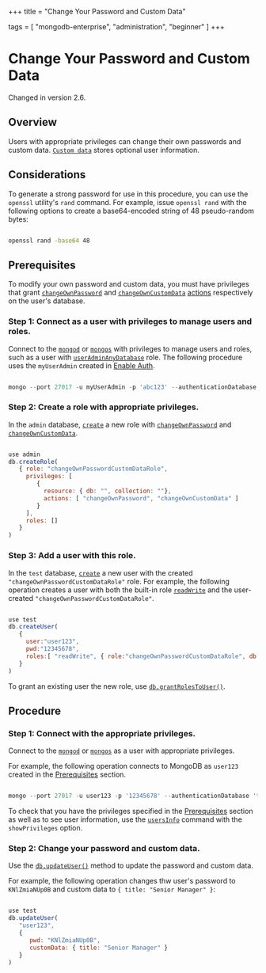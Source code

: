 +++
title = "Change Your Password and Custom Data"

tags = [ "mongodb-enterprise", "administration", "beginner" ]
+++

# Change Your Password and Custom Data

Changed in version 2.6.


## Overview

Users with appropriate privileges can change their own passwords and
custom data. [``Custom data``](https://docs.mongodb.com/manual/reference/system-users-collection/#admin.system.users.customData) stores
optional user information.


## Considerations

To generate a strong password for use in this procedure, you can use the
``openssl`` utility's ``rand`` command. For example, issue ``openssl
rand`` with the following options to create a base64-encoded string of 48
pseudo-random bytes:

```sh

openssl rand -base64 48

```

<span id="change-own-password-prereq"></span>


## Prerequisites

To modify your own password and custom data, you must have privileges
that grant [``changeOwnPassword``](https://docs.mongodb.com/manual/reference/privilege-actions/#changeOwnPassword) and
[``changeOwnCustomData``](https://docs.mongodb.com/manual/reference/privilege-actions/#changeOwnCustomData) [actions](https://docs.mongodb.com/manual/reference/privilege-actions/#security-user-actions) respectively on the user's database.


### Step 1: Connect as a user with privileges to manage users and roles.

Connect to the [``mongod``](https://docs.mongodb.com/manual/reference/program/mongod/#bin.mongod) or [``mongos``](https://docs.mongodb.com/manual/reference/program/mongos/#bin.mongos) with privileges
to manage users and roles, such as a user with
[``userAdminAnyDatabase``](https://docs.mongodb.com/manual/reference/built-in-roles/#userAdminAnyDatabase) role. The following procedure uses the
``myUserAdmin`` created in [Enable Auth](../enable-authentication/).

```javascript

mongo --port 27017 -u myUserAdmin -p 'abc123' --authenticationDatabase 'admin'

```


### Step 2: Create a role with appropriate privileges.

In the ``admin`` database, [``create``](https://docs.mongodb.com/manual/reference/method/db.createRole/#db.createRole) a new
role with [``changeOwnPassword``](https://docs.mongodb.com/manual/reference/privilege-actions/#changeOwnPassword) and
[``changeOwnCustomData``](https://docs.mongodb.com/manual/reference/privilege-actions/#changeOwnCustomData).

```javascript

use admin
db.createRole(
   { role: "changeOwnPasswordCustomDataRole",
     privileges: [
        {
          resource: { db: "", collection: ""},
          actions: [ "changeOwnPassword", "changeOwnCustomData" ]
        }
     ],
     roles: []
   }
)

```


### Step 3: Add a user with this role.

In the ``test`` database, [``create``](https://docs.mongodb.com/manual/reference/method/db.createUser/#db.createUser) a new user with
the created ``"changeOwnPasswordCustomDataRole"`` role. For example, the following
operation creates a user with both the built-in role [``readWrite``](https://docs.mongodb.com/manual/reference/built-in-roles/#readWrite) and
the user-created ``"changeOwnPasswordCustomDataRole"``.

```javascript

use test
db.createUser(
   {
     user:"user123",
     pwd:"12345678",
     roles:[ "readWrite", { role:"changeOwnPasswordCustomDataRole", db:"admin" } ]
   }
)

```

To grant an existing user the new role, use
[``db.grantRolesToUser()``](https://docs.mongodb.com/manual/reference/method/db.grantRolesToUser/#db.grantRolesToUser).


## Procedure


### Step 1: Connect with the appropriate privileges.

Connect to the [``mongod``](https://docs.mongodb.com/manual/reference/program/mongod/#bin.mongod) or [``mongos``](https://docs.mongodb.com/manual/reference/program/mongos/#bin.mongos) as a user with
appropriate privileges.

For example, the following operation connects to MongoDB as
``user123`` created in the [Prerequisites](#change-own-password-prereq)
section.

```javascript

mongo --port 27017 -u user123 -p '12345678' --authenticationDatabase 'test'

```

To check that you have the privileges specified in the
[Prerequisites](#change-own-password-prereq) section as well as to see user
information, use the [``usersInfo``](https://docs.mongodb.com/manual/reference/command/usersInfo/#dbcmd.usersInfo) command with the
``showPrivileges`` option.


### Step 2: Change your password and custom data.

Use the [``db.updateUser()``](https://docs.mongodb.com/manual/reference/method/db.updateUser/#db.updateUser) method to update the password and
custom data.

For example, the following operation changes thw user's password to
``KNlZmiaNUp0B`` and custom data to ``{ title: "Senior Manager" }``:

```javascript

use test
db.updateUser(
   "user123",
   {
      pwd: "KNlZmiaNUp0B",
      customData: { title: "Senior Manager" }
   }
)

```
